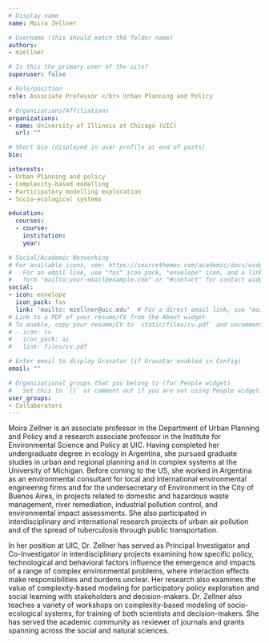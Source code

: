 ```yaml
---
# Display name
name: Moira Zellner

# Username (this should match the folder name)
authors:
- mzellner

# Is this the primary user of the site?
superuser: false

# Role/position
role: Associate Professor </br> Urban Planning and Policy

# Organizations/Affiliations
organizations:
- name: University of Illinois at Chicago (UIC)
  url: ""

# Short bio (displayed in user profile at end of posts)
bio:

interests:
- Urban Planning and policy
- Complexity-based modelling
- Participatory modelling exploration
- Socio-ecological systems

education:
  courses:
  - course:
    institution:
    year:

# Social/Academic Networking
# For available icons, see: https://sourcethemes.com/academic/docs/widgets/#icons
#   For an email link, use "fas" icon pack, "envelope" icon, and a link in the
#   form "mailto:your-email@example.com" or "#contact" for contact widget.
social:
- icon: envelope
  icon_pack: fas
  link: 'mailto: mzellner@uic.edu'  # For a direct email link, use "mailto:test@example.org".
# Link to a PDF of your resume/CV from the About widget.
# To enable, copy your resume/CV to `static/files/cv.pdf` and uncomment the lines below.  
# - icon: cv
#   icon_pack: ai
#   link: files/cv.pdf

# Enter email to display Gravatar (if Gravatar enabled in Config)
email: ""

# Organizational groups that you belong to (for People widget)
#   Set this to `[]` or comment out if you are not using People widget.  
user_groups:
- Collaborators
---
```


Moira Zellner is an associate professor in the Department of Urban Planning and Policy and a research associate professor in the Institute for Environmental Science and Policy at UIC. Having completed her undergraduate degree in ecology in Argentina, she pursued graduate studies in urban and regional planning and in complex systems at the University of Michigan. Before coming to the US, she worked in Argentina as an environmental consultant for local and international environmental engineering firms and for the undersecretary of Environment in the City of Buenos Aires, in projects related to domestic and hazardous waste management, river remediation, industrial pollution control, and environmental impact assessments. She also participated in interdisciplinary and international research projects of urban air pollution and of the spread of tuberculosis through public transportation.

In her position at UIC, Dr. Zellner has served as Principal Investigator and Co-Investigator in interdisciplinary projects examining how specific policy, technological and behavioral factors influence the emergence and impacts of a range of complex environmental problems, where interaction effects make responsibilities and burdens unclear. Her research also examines the value of complexity-based modeling for participatory policy exploration and social learning with stakeholders and decision-makers. Dr. Zellner also teaches a variety of workshops on complexity-based modeling of socio-ecological systems, for training of both scientists and decision-makers. She has served the academic community as reviewer of journals and grants spanning across the social and natural sciences.

